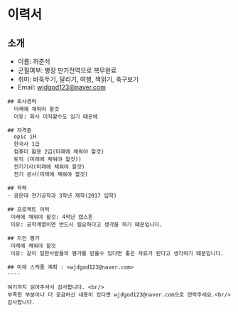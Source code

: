 # 이력서

## 소개
- 이름: 허준석
- 군필여부: 병장 만기전역으로 복무완료
- 취미: 바둑두기, 달리기, 여행, 책읽기, 축구보기
- Email: wjdgod123@naver.com

```
## 회사경력
  미래에 채워야 할것 
  이유: 회사 이직할수도 있기 떄문에
  
## 자격증
  opic iH
  한국사 1급
  컴퓨터 활용 2급(미래에 채워야 할것)
  토익 (미래에 채워야 할것))
  전기기사(미래에 채워야 할것)
  전기 공사(미래에 채워야 할것)
  
## 학력
- 광운대 전기공학과 3학년 재학(2017 입학)

## 프로젝트 이력
 미래에 채워야 할것: 4학년 캡스톤
 이유: 공학계열이면 반드시 필요하다고 생각을 하기 떄문입니다.

## 지인 평가
 미래에 채워야 할것
 이유: 같이 일한사람들의 평가를 받을수 있다면 좋은 자료가 된다고 생각하기 떄문입니다.

## 미래 스케줄 계획 : <wjdgod123@naver.com>
----

여기까지 읽어주셔서 감사합니다. <br/>
부족한 부분이나 더 궁금하신 내용이 있다면 wjdgod123@naver.com으로 연락주세요.<br/>
감사합니다.
